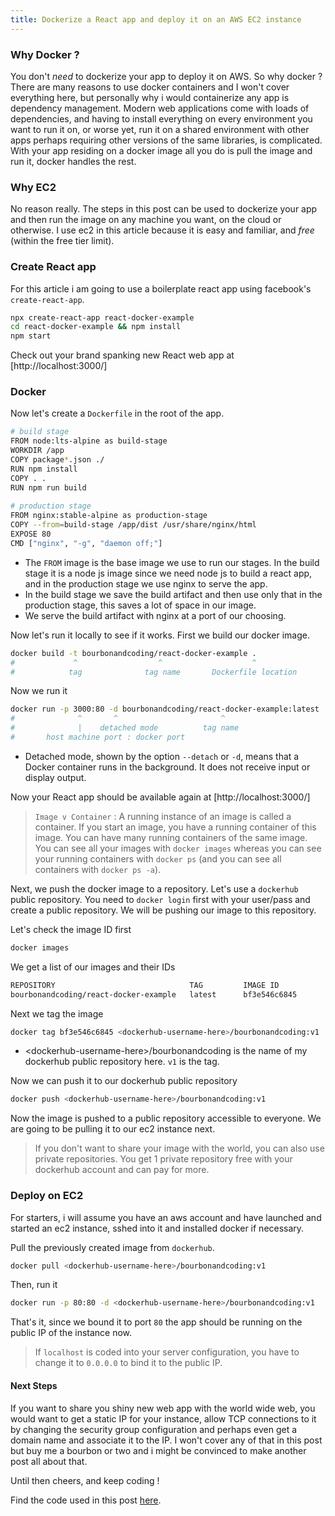 ```yaml
---
title: Dockerize a React app and deploy it on an AWS EC2 instance
---
```


### Why Docker ?

You don't _need_ to dockerize your app to deploy it on AWS. So why docker ? There are many reasons to use docker containers and I won't cover everything here, but personally why i would containerize any app is dependency management. Modern web applications come with loads of dependencies, and having to install everything on every environment you want to run it on, or worse yet, run it on a shared environment with other apps perhaps requiring other versions of the same libraries, is complicated. With your app residing on a docker image all you do is pull the image and run it, docker handles the rest.

### Why EC2

No reason really. The steps in this post can be used to dockerize your app and then run the image on any machine you want, on the cloud or otherwise. I use ec2 in this article because it is easy and familiar, and *free* (within the free tier limit).

### Create React app
For this article i am going to use a boilerplate react app using facebook's `create-react-app`.

```sh
npx create-react-app react-docker-example
cd react-docker-example && npm install
npm start
```

Check out your brand spanking new React web app at [http://localhost:3000/]

### Docker
Now let's create a `Dockerfile` in the root of the app.

```sh
# build stage
FROM node:lts-alpine as build-stage
WORKDIR /app
COPY package*.json ./
RUN npm install
COPY . .
RUN npm run build     
    
# production stage
FROM nginx:stable-alpine as production-stage
COPY --from=build-stage /app/dist /usr/share/nginx/html
EXPOSE 80
CMD ["nginx", "-g", "daemon off;"]
```
    
- The `FROM` image is the base image we use to run our stages. In the build stage it is a node js image since we need node js to build a react app, and in the production stage we use nginx to serve the app.
-  In the build stage we save the build artifact and then use only that in the production stage, this saves a lot of space in our image.
- We serve the build artifact with nginx at a port of our choosing.


Now let's run it locally to see if it works.
First we build our docker image. 

```sh
docker build -t bourbonandcoding/react-docker-example .
#             ^                  ^                    ^
#            tag              tag name       Dockerfile location
```

Now we run it

```sh
docker run -p 3000:80 -d bourbonandcoding/react-docker-example:latest
#              ^       ^                       ^    
#              |    detached mode          tag name    
#       host machine port : docker port 
```

- Detached mode, shown by the option `--detach` or `-d`, means that a Docker container runs in the background. It does not receive input or display output.

Now your React app should be available again at [http://localhost:3000/]
> `Image v Container` : A running instance of an image is called a container. If you start an image, you have a running container of this image. You can have many running containers of the same image. 
> You can see all your images with  `docker images`  whereas you can see your running containers with  `docker ps`  (and you can see all containers with  `docker ps -a`).

Next, we push the docker image to a repository. Let's use a `dockerhub` public repository.
You need to `docker login` first with your user/pass and create a public repository. We will be pushing our image to this repository.

Let's check the image ID first

```sh
docker images
```

We get a list of our images and their IDs

```sh
REPOSITORY                              TAG         IMAGE ID 
bourbonandcoding/react-docker-example   latest      bf3e546c6845
```

Next we tag the image 

```sh
docker tag bf3e546c6845 <dockerhub-username-here>/bourbonandcoding:v1
```

- \<dockerhub-username-here\>/bourbonandcoding is the name of my dockerhub public repository here. `v1` is the tag.

Now we can push it to our dockerhub public repository

```sh
docker push <dockerhub-username-here>/bourbonandcoding:v1
```

Now the image is pushed to a public repository accessible to everyone. We are going to be pulling it to our ec2 instance next.

>If you don't want to share your image with the world, you can also use private repositories. You get 1 private repository free with your dockerhub account and can pay for more.

### Deploy on EC2
For starters, i will assume you have an aws account and have launched and started an ec2 instance, sshed into it and installed docker if necessary.

Pull the previously created image from `dockerhub`.

```sh
docker pull <dockerhub-username-here>/bourbonandcoding:v1
```

Then, run it 

```sh
docker run -p 80:80 -d <dockerhub-username-here>/bourbonandcoding:v1
```
That's it, since we bound it to port `80` the app should be running on the public IP of the instance now. 
> If `localhost` is coded into your server configuration, you have to change it to `0.0.0.0` to bind it to the public IP.

#### Next Steps
If you want to share you shiny new web app with the world wide web, you would want to get a static IP for your instance, allow TCP connections to it by changing the security group configuration and perhaps even get a domain name and associate it to the IP. I won't cover any of that in this post but buy me a bourbon or two and i might be convinced to make another post all about that. 

Until then cheers, and keep coding !

Find the code used in this post [here](https://github.com/GuhaAG/bourbonandcoding/tree/master/react-docker-example).
